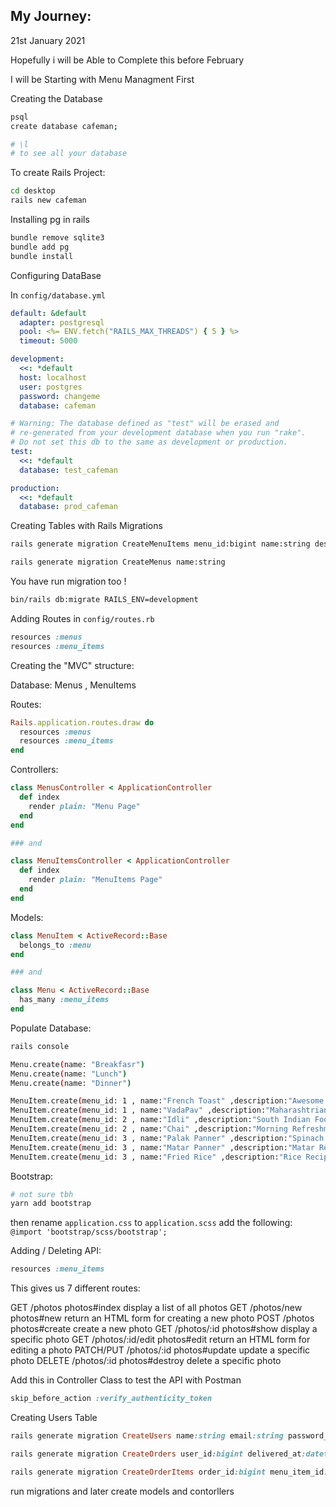 ## My Journey:

21st January 2021

Hopefully i will be Able to Complete this before February

I will be Starting with Menu Managment First

Creating the Database

```bash
psql
create database cafeman;

# \l
# to see all your database
```

To create Rails Project:

```bash
cd desktop
rails new cafeman
```

Installing pg in rails

```sh
bundle remove sqlite3
bundle add pg
bundle install
```

Configuring DataBase

In `config/database.yml`

```yml
default: &default
  adapter: postgresql
  pool: <%= ENV.fetch("RAILS_MAX_THREADS") { 5 } %>
  timeout: 5000

development:
  <<: *default
  host: localhost
  user: postgres
  password: changeme
  database: cafeman

# Warning: The database defined as "test" will be erased and
# re-generated from your development database when you run "rake".
# Do not set this db to the same as development or production.
test:
  <<: *default
  database: test_cafeman

production:
  <<: *default
  database: prod_cafeman
```

Creating Tables with Rails Migrations

```bash
rails generate migration CreateMenuItems menu_id:bigint name:string description:string price:bigint
```

```bash
rails generate migration CreateMenus name:string
```

You have run migration too !

```bash
bin/rails db:migrate RAILS_ENV=development
```

Adding Routes in `config/routes.rb`

```rb
resources :menus
resources :menu_items
```

Creating the "MVC" structure:

Database: Menus , MenuItems

Routes:

```rb
Rails.application.routes.draw do
  resources :menus
  resources :menu_items
end
```

Controllers:

```rb
class MenusController < ApplicationController
  def index
    render plain: "Menu Page"
  end
end

### and

class MenuItemsController < ApplicationController
  def index
    render plain: "MenuItems Page"
  end
end

```

Models:

```rb
class MenuItem < ActiveRecord::Base
  belongs_to :menu
end

### and

class Menu < ActiveRecord::Base
  has_many :menu_items
end

```

Populate Database:

```bash
rails console

Menu.create(name: "Breakfasr")
Menu.create(name: "Lunch")
Menu.create(name: "Dinner")
```

```bash
MenuItem.create(menu_id: 1 , name:"French Toast" ,description:"Awesome Egg Stuff" , price: 40 )
MenuItem.create(menu_id: 1 , name:"VadaPav" ,description:"Maharashtrian Food Dish" , price: 10 )
MenuItem.create(menu_id: 2 , name:"Idli" ,description:"South Indian Food Dish" , price: 30 )
MenuItem.create(menu_id: 2 , name:"Chai" ,description:"Morning Refreshment Drink" , price: 5 )
MenuItem.create(menu_id: 3 , name:"Palak Panner" ,description:"Spinach Recipe" , price: 80 )
MenuItem.create(menu_id: 3 , name:"Matar Panner" ,description:"Matar Recipe" , price: 90 )
MenuItem.create(menu_id: 3 , name:"Fried Rice" ,description:"Rice Recipe" , price: 120 )
```

Bootstrap:

```bash
# not sure tbh
yarn add bootstrap
```

then rename `application.css` to `application.scss` add the following: `@import 'bootstrap/scss/bootstrap';`

Adding / Deleting API:

```rb
resources :menu_items
```

This gives us 7 different routes:

GET /photos photos#index display a list of all photos
GET /photos/new photos#new return an HTML form for creating a new photo
POST /photos photos#create create a new photo
GET /photos/:id photos#show display a specific photo
GET /photos/:id/edit photos#edit return an HTML form for editing a photo
PATCH/PUT /photos/:id photos#update update a specific photo
DELETE /photos/:id photos#destroy delete a specific photo

Add this in Controller Class to test the API with Postman

```rb
skip_before_action :verify_authenticity_token
```

Creating Users Table

```rb
rails generate migration CreateUsers name:string email:string password_digest:string role:string
```

```rb
rails generate migration CreateOrders user_id:bigint delivered_at:datetime
```

```rb
rails generate migration CreateOrderItems order_id:bigint menu_item_id:bigint menu_item_name:string menu_item_price:bigint
```

run migrations and later create models and contorllers
